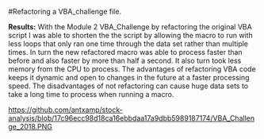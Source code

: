 
#Refactoring a VBA_challenge file.

**Results:** With the Module 2 VBA_Challenge by refactoring the original VBA script I was able to shorten the the script by allowing the macro to run
              with less loops that only ran one time through the data set rather than multiple times. In turn the new refactored macro was able to 
              process faster than before and also faster by more than half a second. It also turn took less memory from the CPU to process. The advantages of refactoring VBA code               keeps it dynamic and open to changes in the future at a faster processing speed. The disadvantages of not refactoring can cause huge data sets to take a long 
              time to process when running a macro. 
              
              
https://github.com/antxamp/stock-analysis/blob/17c96ecc98d18ca16ebbdaa17a9dbb5989187174/VBA_Challenge_2018.PNG
